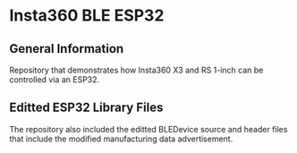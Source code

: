 # Insta360 BLE ESP32

## General Information
Repository that demonstrates how Insta360 X3 and RS 1-inch can be controlled via an ESP32. 

## Editted ESP32 Library Files
The repository also included the editted BLEDevice source and header files that include the modified manufacturing data advertisement. 
